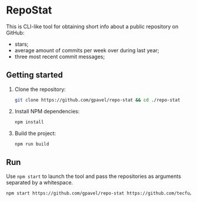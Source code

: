 # RepoStat

This is CLI-like tool for obtaining short info about a public repository on GitHub:

- stars;
- average amount of commits per week over during last year;
- three most recent commit messages;

## Getting started

1. Clone the repository:

    ```sh
    git clone https://github.com/gpavel/repo-stat && cd ./repo-stat
    ```

1. Install NPM dependencies:

    ```sh
    npm install
    ```

1. Build the project:

    ```sh
    npm run build
    ```

## Run

Use `npm start` to launch the tool and pass the repositories as arguments separated by a whitespace.

```sh
npm start https://github.com/gpavel/repo-stat https://github.com/tecfu/tty-table
```
